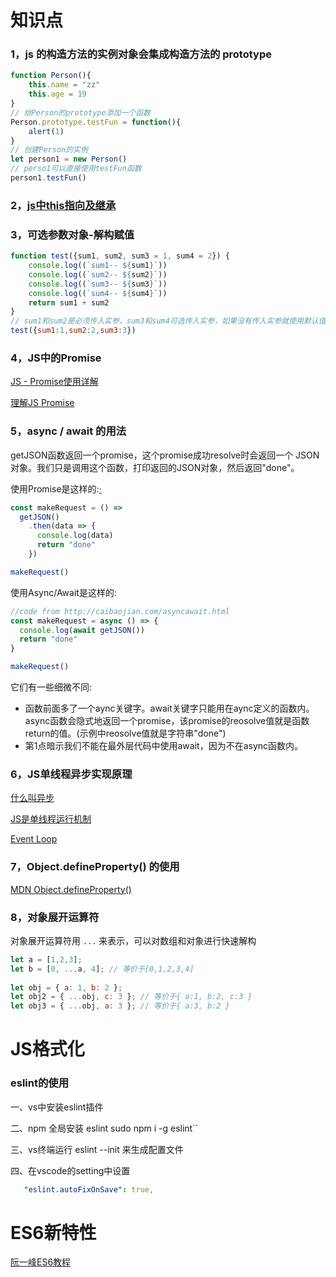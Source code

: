 # 知识点

### 1，js 的构造方法的实例对象会集成构造方法的 prototype

```javascript
function Person(){
    this.name = "zz"
    this.age = 19
}
// 给Person的prototype添加一个函数
Person.prototype.testFun = function(){
    alert(1)
}
// 创建Person的实例
let person1 = new Person()
// perso1可以直接使用testFun函数
person1.testFun()
```

### 2，[js中this指向及继承](https://juejin.im/post/5cfd9d30f265da1b94213d28)

### 3，可选参数对象-解构赋值

```js
function test({sum1, sum2, sum3 = 1, sum4 = 2}) {
    console.log((`sum1-- ${sum1}`))
    console.log((`sum2-- ${sum2}`))
    console.log((`sum3-- ${sum3}`))
    console.log((`sum4-- ${sum4}`))
    return sum1 + sum2
}
// sum1和sum2是必须传入实参，sum3和sum4可选传入实参，如果没有传入实参就使用默认值
test({sum1:1,sum2:2,sum3:3})
```

### 4，JS中的Promise

[JS - Promise使用详解](https://www.cnblogs.com/sweeeper/p/8442613.html)

[理解JS Promise](https://blog.csdn.net/qq_37860963/article/details/81539118)

### 5，async / await 的用法

getJSON函数返回一个promise，这个promise成功resolve时会返回一个 JSON 对象。我们只是调用这个函数，打印返回的JSON对象，然后返回"done"。

使用Promise是这样的:[·](http://caibaojian.com/asyncawait.html)

```js
const makeRequest = () =>
  getJSON()
    .then(data => {
      console.log(data)
      return "done"
    })

makeRequest()
```

使用Async/Await是这样的:

```js
//code from http://caibaojian.com/asyncawait.html
const makeRequest = async () => {
  console.log(await getJSON())
  return "done"
}

makeRequest()
```

它们有一些细微不同:

- 函数前面多了一个aync关键字。await关键字只能用在aync定义的函数内。async函数会隐式地返回一个promise，该promise的reosolve值就是函数return的值。(示例中reosolve值就是字符串"done")
- 第1点暗示我们不能在最外层代码中使用await，因为不在async函数内。

### 6，JS单线程异步实现原理

[什么叫异步](https://blog.csdn.net/li123128/article/details/80650256)

[JS是单线程运行机制](https://www.jianshu.com/p/f478f15c1671)

[Event Loop](http://www.ruanyifeng.com/blog/2014/10/event-loop.html)

### 7，Object.defineProperty() 的使用

[MDN Object.defineProperty()]( https://developer.mozilla.org/zh-CN/docs/Web/JavaScript/Reference/Global_Objects/Object/defineProperty)

### 8，对象展开运算符

对象展开运算符用 `...` 来表示，可以对数组和对象进行快速解构

```js
let a = [1,2,3];
let b = [0, ...a, 4]; // 等价于[0,1,2,3,4]
 
let obj = { a: 1, b: 2 };
let obj2 = { ...obj, c: 3 }; // 等价于{ a:1, b:2, c:3 }
let obj3 = { ...obj, a: 3 }; // 等价于{ a:3, b:2 }
```



# JS格式化

### eslint的使用

一、vs中安装eslint插件

二、npm 全局安装 eslint   sudo npm i -g eslint``

三、vs终端运行 eslint --init 来生成配置文件

四、在vscode的setting中设置

```yaml
   "eslint.autoFixOnSave": true,
```



# ES6新特性

[阮一峰ES6教程](http://es6.ruanyifeng.com/)



